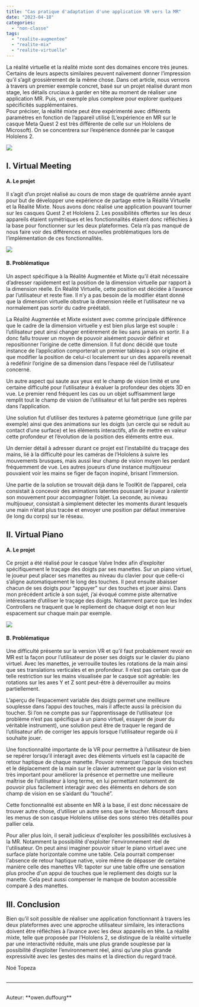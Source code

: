 ```yaml
---
title: "Cas pratique d'adaptation d'une application VR vers la MR"
date: "2023-04-18"
categories: 
  - "non-classe"
tags: 
  - "realite-augmentee"
  - "realite-mix"
  - "realite-virtuelle"
---
```


La réalité virtuelle et la réalité mixte sont des domaines encore très jeunes. Certains de leurs aspects similaires peuvent naïvement donner l’impression qu’il s’agit grossièrement de la même chose. Dans cet article, nous verrons à travers un premier exemple concret, basé sur un projet réalisé durant mon stage, les détails cruciaux à garder en tête au moment de réaliser une application MR. Puis, un exemple plus complexe pour explorer quelques spécificités supplémentaires.  
Pour préciser, la réalité mixte peut être expérimenté avec différents paramètres en fonction de l’appareil utilisé (L’expérience en MR sur le casque Meta Quest 2 est très différente de celle sur un Hololens de Microsoft). On se concentrera sur l’expérience donnée par le casque Hololens 2.

![](https://lh3.googleusercontent.com/c93hl9Juo05TGQyeKdC-ZnexqGbpKhIYEuwiBfxZqCR9-IFtLlnS5jDyhuKHAmik_eFpVClWk5wFKPBTr_vp4NNII0qqK7otSoM7NB222bg5Sa3aOLT8kMUPpYP70eO-_0YUQE3mHR79lUxcNkYdEw)

## I. Virtual Meeting

#### A. Le projet

Il s’agit d’un projet réalisé au cours de mon stage de quatrième année ayant pour but de développer une expérience de partage entre la Réalité Virtuelle et la Réalité Mixte. Nous avons donc réalisé une application pouvant tourner sur les casques Quest 2 et Hololens 2. Les possibilités offertes sur les deux appareils étaient symétriques et les fonctionnalités étaient donc réfléchies à la base pour fonctionner sur les deux plateformes. Cela n’a pas manqué de nous faire voir des différences et nouvelles problématiques lors de l’implémentation de ces fonctionnalités.

![](https://lh5.googleusercontent.com/pJYZF2Dc-jY6iuvZaVmIVRt274ZUUaN6HyXbAsy8ZFQOxFU6BEpQ1nMjCLud1usHVEOXXl25aR-A4MdgU5C5TdIF_2i3sdGBVAzrDyKrgy-HQzc7TGUJJsHdIfzcuzDTpHk0NIi6dnzcAu9zoLke8Q)

#### B. Problématique

Un aspect spécifique à la Réalité Augmentée et Mixte qu’il était nécessaire d’adresser rapidement est la position de la dimension virtuelle par rapport à la dimension réelle. En Réalité Virtuelle, cette position est décidée à l’avance par l’utilisateur et reste fixe. Il n’y a pas besoin de la modifier étant donné que la dimension virtuelle obstrue la dimension réelle et l’utilisateur ne va normalement pas sortir du cadre préétabli. 

La Réalité Augmentée et Mixte existent avec comme principale différence que le cadre de la dimension virtuelle y est bien plus large est souple : l’utilisateur peut ainsi changer entièrement de lieu sans jamais en sortir. Il a donc fallu trouver un moyen de pouvoir aisément pouvoir définir et repositionner l’origine de cette dimension. Il fut donc décidé que toute instance de l’application comporterait un premier tableau à son origine et que modifier la position de celui-ci localement sur un des appareils revenait à redéfinir l’origine de sa dimension dans l’espace réel de l’utilisateur concerné.

Un autre aspect qui saute aux yeux est le champ de vision limité et une certaine difficulté pour l’utilisateur à évaluer la profondeur des objets 3D en vue. Le premier rend fréquent les cas ou un objet suffisamment large remplit tout le champ de vision de l’utilisateur et lui fait perdre ses repères dans l’application.

Une solution fut d’utiliser des textures à paterne géométrique (une grille par exemple) ainsi que des animations sur les doigts (un cercle qui se réduit au contact d’une surface) et les éléments interactifs, afin de mettre en valeur cette profondeur et l’évolution de la position des éléments entre eux. 

Un dernier détail à adresser durant ce projet est l’instabilité du traçage des mains, lié à la difficulté pour les caméras de l’Hololens à suivre les mouvements brusques, mais aussi leur champ de vision moyen les perdant fréquemment de vue. Les autres joueurs d’une instance multijoueur pouvaient voir les mains se figer de façon inopiné, brisant l’immersion.

Une partie de la solution se trouvait déjà dans le ToolKit de l’appareil, cela consistait à concevoir des animations latentes poussant le joueur à ralentir son mouvement pour accompagner l’objet. La seconde, au niveau multijoueur, consistait à simplement détecter les moments durant lesquels une main n’était plus tracée et envoyer une position par défaut immersive (le long du corps) sur le réseau.

## **II. Virtual Piano**

#### A. Le projet

Ce projet a été réalisé pour le casque Valve Index afin d’exploiter spécifiquement le traçage des doigts par ses manettes. Sur un piano virtuel, le joueur peut placer ses manettes au niveau du clavier pour que celle-ci s’aligne automatiquement le long des touches. Il peut ensuite abaisser chacun de ses doigts pour “appuyer” sur des touches et jouer ainsi. Dans mon précédent article à son sujet, j’ai évoqué comme piste alternative intéressante d’utiliser le traçage des doigts. Notamment parce que les Index Controllers ne traquent que le repliement de chaque doigt et non leur espacement sur chaque main par exemple.

![](https://lh6.googleusercontent.com/K_mIndvzCDluzwiVXAb0-cAkypdX2apY_MxlvTVEqjgE2XaFPPQhzBgOG2g34HxnO4ulpZYl6gZr8Qk-OVymXssFelFtMgJZydE6NZzsM2tTaAPYBbotjKMoVXG3kVnVYP2DUa-_77CaWbwn4Ygmlg)

#### B. Problématique

Une difficulté présente sur la version VR et qu’il faut probablement revoir en MR est la façon pour l’utilisateur de poser ses doigts sur le clavier du piano virtuel. Avec les manettes, je verrouille toutes les rotations de la main ainsi que ses translations verticales et en profondeur. Il n’est pas certain que de telle restriction sur les mains visualisée par le casque soit agréable: les rotations sur les axes Y et Z sont peut-être à déverrouiller au moins partiellement.

L’aperçu de l’espacement variable des doigts permet une meilleure souplesse dans l’appui des touches, mais il affecte aussi la précision du toucher. Si l’on ne compte pas sur l’apprentissage de l’utilisateur (ce problème n’est pas spécifique à un piano virtuel, essayer de jouer du véritable instrument), une solution peut être de traquer le regard de l’utilisateur afin de corriger les appuis lorsque l’utilisateur regarde où il souhaite jouer.

Une fonctionnalité importante de la VR pour permettre à l’utilisateur de bien se repérer lorsqu’il interagit avec des éléments virtuels est la capacité de retour haptique de chaque manette. Pouvoir remarquer l’appuie des touches et le déplacement de la main sur le clavier autrement que par la vision est très important pour améliorer la présence et permettre une meilleure maîtrise de l‘utilisateur à long terme, en lui permettant notamment de pouvoir plus facilement interagir avec des éléments en dehors de son champ de vision en se s’aidant du “touché”.

Cette fonctionnalité est absente en MR à la base, il est donc nécessaire de trouver autre chose, d’utiliser un autre sens que le toucher. Microsoft dans les menus de son casque Hololens utilise des sons stéréo très détaillés pour pallier cela. 

Pour aller plus loin, il serait judicieux d'exploiter les possibilités exclusives à la MR. Notamment la possibilité d'exploiter l'environnement réel de l'utilisateur. On peut ainsi imaginer pouvoir situer le piano virtuel avec une surface plate horizontale comme une table. Cela pourrait compenser l'absence de retour haptique native, voire même de dépasser de certaine manière celle des manettes VR: tapoter sur une table offre une sensation plus proche d'un appui de touches que le repliement des doigts sur la manette. Cela peut aussi compenser le manque de bouton accessible comparé à des manettes.

## III. Conclusion

Bien qu’il soit possible de réaliser une application fonctionnant à travers les deux plateformes avec une approche utilisateur similaire, les interactions doivent être réfléchies à l’avance avec les deux appareils en tête. La réalité mixte, telle que proposée par l’Hololens 2, se distingue de la réalité virtuelle par une interactivité réduite, mais une plus grande souplesse par la possibilité d’exploiter l’environnement réel, ainsi qu’une plus grande expressivité avec les gestes des mains et la direction du regard tracé.

Noé Topeza
<br>
<br>

---------------------------------------
<br>
Auteur: **owen.duffourg**
